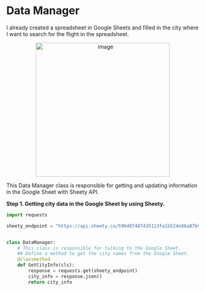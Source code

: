 # Data Manager

I already created a spreadsheet in Google Sheets and filled in the city where I want to search for the flight in the spreadsheet.

<div align=center>
<img width="351" alt="image" src="https://github.com/ShiyuFan0820/CSLearningNote/assets/149340606/ed9d5f17-f992-4e16-9653-1f0877b7b195">
</div>

This Data Manager class is responsible for getting and updating information in the Google Sheet with Sheety API.

**Step 1. Getting city data in the Google Sheet by using Sheety.**

```py
import requests

sheety_endpoint = "https://api.sheety.co/596407487435113fa1b524e86a87b95d/flightDeal/prices"


class DataManager:
    # This class is responsible for talking to the Google Sheet.
    ## Define a method to get the city names from the Google Sheet.
    @classmethod
    def GetCityInfo(cls):
        response = requests.get(sheety_endpoint)
        city_info = response.json()
        return city_info
```

